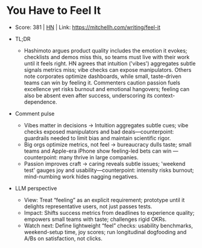 # You Have to Feel It

- Score: 381 | [HN](https://news.ycombinator.com/item?id=45075048) | Link: https://mitchellh.com/writing/feel-it

- TL;DR
  - Hashimoto argues product quality includes the emotion it evokes; checklists and demos miss this, so teams must live with their work until it feels right. HN agrees that intuition ('vibes') aggregates subtle signals metrics miss; vibe checks can expose manipulators. Others note corporates optimize dashboards, while small, taste-driven teams can win by feeling it. Commenters caution passion fuels excellence yet risks burnout and emotional hangovers; feeling can also be absent even after success, underscoring its context-dependence.

- Comment pulse
  - Vibes matter in decisions → Intuition aggregates subtle cues; vibe checks exposed manipulators and bad deals—counterpoint: guardrails needed to limit bias and maintain scientific rigor.
  - Big orgs optimize metrics, not feel → bureaucracy dulls taste; small teams and Apple-era iPhone show feeling-led bets can win — counterpoint: many thrive in large companies.
  - Passion improves craft → caring reveals subtle issues; 'weekend test' gauges joy and usability—counterpoint: intensity risks burnout; mind-numbing work hides nagging negatives.

- LLM perspective
  - View: Treat “feeling” as an explicit requirement; prototype until it delights representative users, not just passes tests.
  - Impact: Shifts success metrics from deadlines to experience quality; empowers small teams with taste; challenges rigid OKRs.
  - Watch next: Define lightweight “feel” checks: usability benchmarks, weekend-setup time, joy scores; run longitudinal dogfooding and A/Bs on satisfaction, not clicks.
